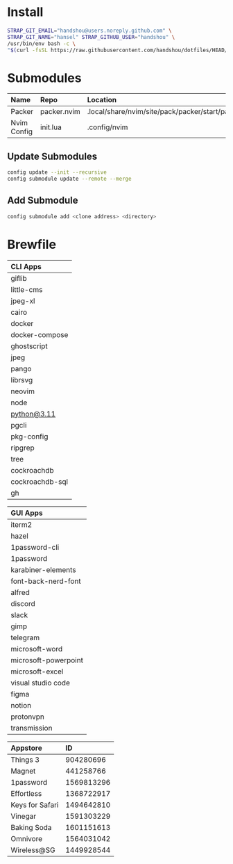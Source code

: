 # Install
```bash
STRAP_GIT_EMAIL="handshou@users.noreply.github.com" \
STRAP_GIT_NAME="hansel" STRAP_GITHUB_USER="handshou" \
/usr/bin/env bash -c \
"$(curl -fsSL https://raw.githubusercontent.com/handshou/dotfiles/HEAD/bootstrap.sh)"
```

# Submodules
|Name|Repo|Location|
|:---|:---|:-------|
|Packer|packer.nvim|.local/share/nvim/site/pack/packer/start/packer.nvim|
|Nvim Config|init.lua|.config/nvim|

## Update Submodules
```bash
config update --init --recursive
config submodule update --remote --merge
```

## Add Submodule
```bash
config submodule add <clone address> <directory>
```
# Brewfile

|CLI Apps       |
|:--------------|
|giflib         |
|little-cms     |
|jpeg-xl        |
|cairo          |
|docker         |
|docker-compose |
|ghostscript    |
|jpeg           |
|pango          |
|librsvg        |
|neovim         |
|node           |
|python@3.11    |
|pgcli          |
|pkg-config     |
|ripgrep        |
|tree           |
|cockroachdb    |
|cockroachdb-sql|
|gh             |

|GUI Apps       |
|:--------------|
|iterm2         |
|hazel          |
|1password-cli  |
|1password      |
|karabiner-elements|
|font-back-nerd-font|
|alfred         |
|discord        |
|slack          |
|gimp           |
|telegram       |
|microsoft-word |
|microsoft-powerpoint|
|microsoft-excel|
|visual studio code|
|figma          |
|notion         |
|protonvpn      |
|transmission   |

|Appstore       |ID             |
|:--------------|:--------------|
|Things 3       |904280696      |
|Magnet         |441258766      |
|1password      |1569813296     | 
|Effortless     |1368722917     |
|Keys for Safari|1494642810     |
|Vinegar        |1591303229     |
|Baking Soda    |1601151613     |
|Omnivore       |1564031042     |
|Wireless@SG    |1449928544     | 
